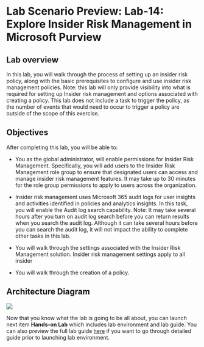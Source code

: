 # Lab Scenario Preview: Lab-14: Explore Insider Risk Management in Microsoft Purview

## Lab overview

In this lab, you will walk through the process of setting up an insider risk policy, along with the basic prerequisites to configure and use insider risk management policies. Note: this lab will only provide visibility into what is required for setting up Insider risk management and options associated with creating a policy. This lab does not include a task to trigger the policy, as the number of events that would need to occur to trigger a policy are outside of the scope of this exercise.

## Objectives

After completing this lab, you will be able to: 

- You as the global administrator, will enable permissions for Insider Risk Management.  Specifically, you will add users to the Insider Risk Management role group to ensure that designated users can access and manage insider risk management features. It may take up to 30 minutes for the role group permissions to apply to users across the organization.

-  Insider risk management uses Microsoft 365 audit logs for user insights and activities identified in policies and analytics insights. In this task, you will enable the Audit log search capability. Note:  It may take several hours after you turn on audit log search before you can return results when you search the audit log.  Although it can take several hours before you can search the audit log, it will not impact the ability to complete other tasks in this lab.

- You will walk through the settings associated with the Insider Risk Management solution.  Insider risk management settings apply to all insider 

- You will walk through the creation of a policy.


## Architecture Diagram

![](../images/.png)

Now that you know what the lab is going to be all about, you can launch next item **Hands-on Lab** which includes lab environment and lab guide. You can also preview the full lab guide [here]() if you want to go through detailed guide prior to launching lab environment.  